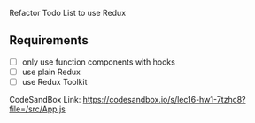 Refactor Todo List to use Redux

## Requirements
- [ ] only use function components with hooks
- [ ] use plain Redux
- [ ] use Redux Toolkit

CodeSandBox Link: https://codesandbox.io/s/lec16-hw1-7tzhc8?file=/src/App.js